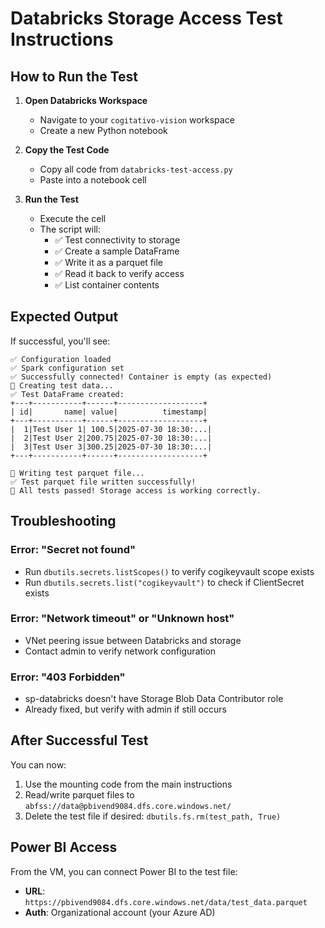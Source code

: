 # Databricks Storage Access Test Instructions

## How to Run the Test

1. **Open Databricks Workspace**
   - Navigate to your `cogitativo-vision` workspace
   - Create a new Python notebook

2. **Copy the Test Code**
   - Copy all code from `databricks-test-access.py`
   - Paste into a notebook cell

3. **Run the Test**
   - Execute the cell
   - The script will:
     - ✅ Test connectivity to storage
     - ✅ Create a sample DataFrame
     - ✅ Write it as a parquet file
     - ✅ Read it back to verify access
     - ✅ List container contents

## Expected Output

If successful, you'll see:
```
✅ Configuration loaded
✅ Spark configuration set
✅ Successfully connected! Container is empty (as expected)
📝 Creating test data...
✅ Test DataFrame created:
+---+-----------+------+-------------------+
| id|       name| value|          timestamp|
+---+-----------+------+-------------------+
|  1|Test User 1| 100.5|2025-07-30 18:30:...|
|  2|Test User 2|200.75|2025-07-30 18:30:...|
|  3|Test User 3|300.25|2025-07-30 18:30:...|
+---+-----------+------+-------------------+

💾 Writing test parquet file...
✅ Test parquet file written successfully!
🎉 All tests passed! Storage access is working correctly.
```

## Troubleshooting

### Error: "Secret not found"
- Run `dbutils.secrets.listScopes()` to verify cogikeyvault scope exists
- Run `dbutils.secrets.list("cogikeyvault")` to check if ClientSecret exists

### Error: "Network timeout" or "Unknown host"
- VNet peering issue between Databricks and storage
- Contact admin to verify network configuration

### Error: "403 Forbidden"
- sp-databricks doesn't have Storage Blob Data Contributor role
- Already fixed, but verify with admin if still occurs

## After Successful Test

You can now:
1. Use the mounting code from the main instructions
2. Read/write parquet files to `abfss://data@pbivend9084.dfs.core.windows.net/`
3. Delete the test file if desired: `dbutils.fs.rm(test_path, True)`

## Power BI Access

From the VM, you can connect Power BI to the test file:
- **URL**: `https://pbivend9084.dfs.core.windows.net/data/test_data.parquet`
- **Auth**: Organizational account (your Azure AD)